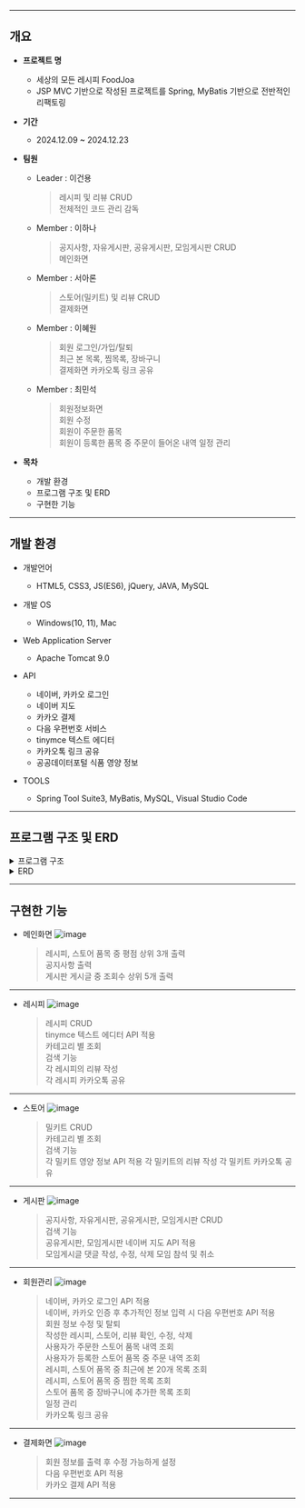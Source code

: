 ***

## 개요

* **프로젝트 명**
  - 세상의 모든 레시피 FoodJoa
  - JSP MVC 기반으로 작성된 프로젝트를 Spring, MyBatis 기반으로 전반적인 리팩토링
    
* **기간**
  - 2024.12.09 ~ 2024.12.23

* **팀원**
  - Leader : 이건용
      > 레시피 및 리뷰 CRUD  
      > 전체적인 코드 관리 감독
  - Member : 이하나
      > 공지사항, 자유게시판, 공유게시판, 모임게시판 CRUD  
      > 메인화면
  - Member : 서아론
      > 스토어(밀키트) 및 리뷰 CRUD  
      > 결제화면
  - Member : 이혜원
      > 회원 로그인/가입/탈퇴  
      > 최근 본 목록, 찜목록, 장바구니  
      > 결제화면
      > 카카오톡 링크 공유
  - Member : 최민석
      > 회원정보화면  
      > 회원 수정  
      > 회원이 주문한 품목  
      > 회원이 등록한 품목 중 주문이 들어온 내역
      > 일정 관리

* **목차**
  - 개발 환경
  - 프로그램 구조 및 ERD
  - 구현한 기능

***

## 개발 환경

* 개발언어
  - HTML5, CSS3, JS(ES6), jQuery, JAVA, MySQL
  
* 개발 OS
  - Windows(10, 11), Mac

* Web Application Server
  - Apache Tomcat 9.0

* API
  - 네이버, 카카오 로그인  
  - 네이버 지도  
  - 카카오 결제  
  - 다음 우편번호 서비스  
  - tinymce 텍스트 에디터
  - 카카오톡 링크 공유
  - 공공데이터포털 식품 영양 정보

* TOOLS
  - Spring Tool Suite3, MyBatis, MySQL, Visual Studio Code

***
 
## 프로그램 구조 및 ERD

<details>
<summary>프로그램 구조</summary>
<div markdown="1" style="padding-left: 15px;">
<img src="https://github.com/user-attachments/assets/2d8980bb-4cc7-4c53-a1e0-5d5f0b18af60" width="800px"/>
</div>
</details>

<details>
<summary>ERD</summary>
<div markdown="1" style="padding-left: 15px;">
<img src="https://github.com/user-attachments/assets/e51575e9-0823-41a2-acb5-e3a0bcadd8c7" width="800px"/>
</div>
</details>

***

## 구현한 기능

* 메인화면
![image](https://github.com/user-attachments/assets/388cca2c-c8e5-4d96-bdb6-e488a029175c)
  > 레시피, 스토어 품목 중 평점 상위 3개 출력  
  > 공지사항 출력  
  > 게시판 게시글 중 조회수 상위 5개 출력

---

* 레시피
![image](https://github.com/user-attachments/assets/22294854-fad1-42cd-bb55-d371f0f2c92b)
  > 레시피 CRUD  
  > tinymce 텍스트 에디터 API 적용  
  > 카테고리 별 조회  
  > 검색 기능  
  > 각 레시피의 리뷰 작성  
  > 각 레시피 카카오톡 공유

---
    
* 스토어
![image](https://github.com/user-attachments/assets/716242a5-d8ea-440d-bc58-42696ecf159b)
  > 밀키트 CRUD  
  > 카테고리 별 조회  
  > 검색 기능  
  > 각 밀키트 영양 정보 API 적용
  > 각 밀키트의 리뷰 작성
  > 각 밀키트 카카오톡 공유

---

* 게시판
![image](https://github.com/user-attachments/assets/98700e8b-c962-4f2e-b0ca-61ccc0a0188a)
  > 공지사항, 자유게시판, 공유게시판, 모임게시판 CRUD  
  > 검색 기능  
  > 공유게시판, 모임게시판 네이버 지도 API 적용  
  > 모임게시글 댓글 작성, 수정, 삭제
  > 모임 참석 및 취소

---

* 회원관리
![image](https://github.com/user-attachments/assets/23ba5f94-33ef-4684-b894-545fbf8231f6)
  > 네이버, 카카오 로그인 API 적용  
  > 네이버, 카카오 인증 후 추가적인 정보 입력 시 다음 우편번호 API 적용  
  > 회원 정보 수정 및 탈퇴  
  > 작성한 레시피, 스토어, 리뷰 확인, 수정, 삭제  
  > 사용자가 주문한 스토어 품목 내역 조회  
  > 사용자가 등록한 스토어 품목 중 주문 내역 조회  
  > 레시피, 스토어 품목 중 최근에 본 20개 목록 조회  
  > 레시피, 스토어 품목 중 찜한 목록 조회  
  > 스토어 품목 중 장바구니에 추가한 목록 조회  
  > 일정 관리  
  > 카카오톡 링크 공유

---

* 결제화면
![image](https://github.com/user-attachments/assets/2502f19c-9795-43d2-8302-506efb86ebfb)
  > 회원 정보를 출력 후 수정 가능하게 설정  
  > 다음 우편번호 API 적용  
  > 카카오 결제 API 적용  
 
---
